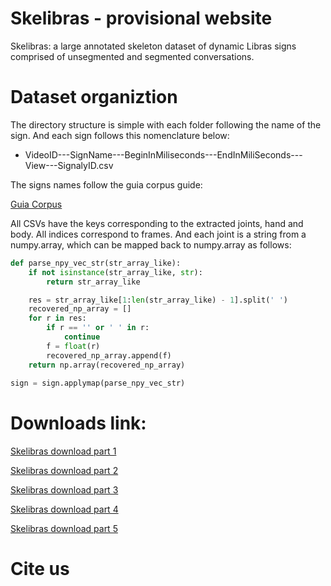 # Skelibras - provisional website
Skelibras: a large annotated skeleton dataset of dynamic Libras signs comprised of unsegmented and segmented conversations.

# Dataset organiztion

The directory structure is simple with each folder following the name of the sign. And each sign follows this nomenclature below:
- VideoID---SignName---BeginInMiliseconds---EndInMiliSeconds---View---SignalyID.csv

The signs names follow the guia corpus guide:

[Guia Corpus](https://drive.google.com/file/d/1Ku3Tx5knjNuPhFmW7HF6Agzi0oGw3P3H/view?usp=sharing)

All CSVs have the keys corresponding to the extracted joints, hand and body. All indices correspond to frames. And each joint is a string from a numpy.array, which can be mapped back to numpy.array as follows: 

```python
def parse_npy_vec_str(str_array_like):
    if not isinstance(str_array_like, str):
        return str_array_like

    res = str_array_like[1:len(str_array_like) - 1].split(' ')
    recovered_np_array = []
    for r in res:
        if r == '' or ' ' in r:
            continue
        f = float(r)
        recovered_np_array.append(f)
    return np.array(recovered_np_array)
        
sign = sign.applymap(parse_npy_vec_str)

```

# Downloads link:
[Skelibras download part 1](https://drive.google.com/file/d/1VlbKdWDIHHIvOA5_qRtp5OoBZQ9t4zPC/view?usp=sharing)

[Skelibras download part 2](https://drive.google.com/file/d/49dcd91231f801159e893fb5c6674985/view?usp=sharing)

[Skelibras download part 3]()

[Skelibras download part 4]()

[Skelibras download part 5]()


# Cite us
